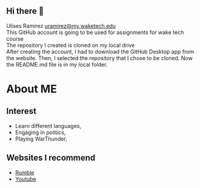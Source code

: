 ## Hi there 👋
Ulises Ramirez uramirez@my.waketech.edu  
This GitHub account is going to be used for assignments for wake tech course  
The repository I created is cloned on my local drive  
After creating the account, I had to download the GitHub Desktop app from the website. Then, I selected the repository that I chose to be cloned. Now the README.md file is in my local folder.  
# About ME  
## Interest  
  * Learn different languages,
  * Engaging in politics,
  * Playing WarThunder,  
## Websites I recommend  
  - [Rumble](https://www.rumble.com)
  - [Youtube](https://www.youtube.com)
